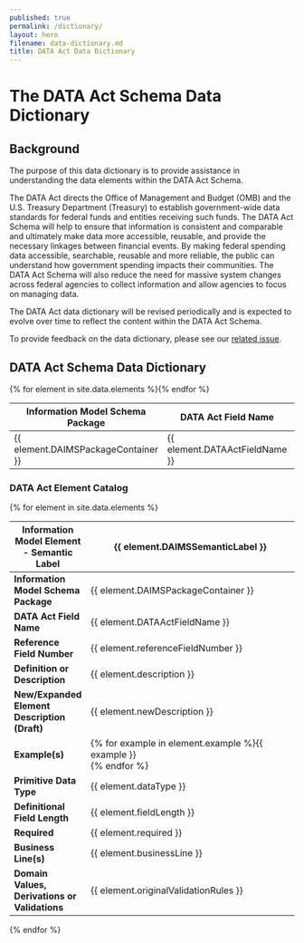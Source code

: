 ```yaml
---
published: true
permalink: /dictionary/
layout: hero
filename: data-dictionary.md
title: DATA Act Data Dictionary
---
```


<h1>The DATA Act Schema Data Dictionary</h1>
<h2>Background</h2>

<p>The purpose of this data dictionary is to provide assistance in understanding the data elements within the DATA Act Schema.</p>

<p>The DATA Act directs the Office of Management and Budget (OMB) and the U.S. Treasury Department (Treasury) to establish government-wide data standards for federal funds and entities receiving such funds. The DATA Act Schema will help to ensure that information is consistent and comparable and ultimately make data more accessible, reusable, and provide the necessary linkages between financial events. By making federal spending data accessible, searchable, reusable and more reliable, the public can understand how government spending impacts their communities. The DATA Act Schema will also reduce the need for massive system changes across federal agencies to collect information and allow agencies to focus on managing data.</p>

<p>The DATA Act data dictionary will be revised periodically and is expected to evolve over time to reflect the content within the DATA Act Schema.</p>

<p>To provide feedback on the data dictionary, please see our <a href="https://github.com/fedspendingtransparency/fedspendingtransparency.github.io/issues/123" title="provide data dictionary feedback">related issue</a>.</p>

<h2>DATA Act Schema Data Dictionary</h2>


<div class="panel panel-default">
	<div class="panel panel-body">
		<table class="table table-striped">
			<thead>
				<tr>
					<th>Information Model Schema Package</th>
					<th>DATA Act Field Name</th>
					<th>Information Model Element - Semantic Label</th>
				</tr>
			</thead>
      {% for element in site.data.elements %}<tr>
				<td>{{ element.DAIMSPackageContainer }}</td>
				<td>
					{{ element.DATAActFieldName }}
				</td>
				<td><a href="#C{{ forloop.index | plus:1 }}">{{ element.DAIMSSemanticLabel }}</a></td>
			</tr>{% endfor %}
		</table>
	</div>
</div>
<h3 class="lead">DATA Act Element Catalog</h3>
<div class="panel panel-default">
	<div class="panel panel-body">
    {% for element in site.data.elements %}<div class="panel panel-default">
			<div class="panel panel-body">
				<table class="table table-striped" style="width: 100%">
					<thead>
						<tr>
							<th style="width: 20%"><a id="C{{ forloop.index | plus:1 }}"></a>Information Model Element - Semantic Label</th>
							<th style="width: 80%">{{ element.DAIMSSemanticLabel }}</th>
						</tr>
					</thead>
					<tbody>
						<tr>
							<td>
								<strong>Information Model Schema Package</strong>
							</td>
							<td>{{ element.DAIMSPackageContainer }}</td>
						</tr>
						<tr>
							<td>
								<strong>DATA Act Field Name</strong>
							</td>
							<td>{{ element.DATAActFieldName }}</td>
						</tr>
						<tr>
							<td>
								<strong>Reference Field Number</strong>
							</td>
							<td>{{ element.referenceFieldNumber }}</td>
						</tr>
						<tr>
							<td>
								<strong>Definition or Description</strong>
							</td>
							<td>{{ element.description }}</td>
						</tr>
                        <tr>
                            <td>
                                <strong>New/Expanded Element Description (Draft)</strong>
                            </td>
                            <td>{{ element.newDescription }} </td>
                        </tr>
						<tr>
							<td>
								<strong>Example(s)</strong>
							</td>
							<td>{% for example in element.example %}{{ example }}<br/>
              {% endfor %}</td>
						</tr>
						<tr>
							<td>
								<strong>Primitive Data Type</strong>
							</td>
							<td>{{ element.dataType }}</td>
						</tr>
						<tr>
							<td>
								<strong>Definitional Field Length</strong>
							</td>
							<td>{{ element.fieldLength }}</td>
						</tr>
						<tr>
							<td>
								<strong>Required</strong>
							</td>
							<td>{{ element.required }}</td>
						</tr>
						<tr>
							<td>
								<strong>Business Line(s)</strong>
							</td>
							<td>{{ element.businessLine }}</td>
						</tr>
                        <tr>
                            <td>
                                <strong>Domain Values, Derivations or Validations</strong>
                            </td>
                            <td> {{ element.originalValidationRules }}</td>
                        </tr>
					</tbody>
				</table>
			</div>
		</div>{% endfor %}
	</div>
</div>
